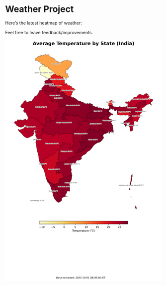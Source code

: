 # Weather Project

Here’s the latest heatmap of weather:

Feel free to leave feedback/improvements.

![India Heatmap](docs/assets/india_heatmap.png?v=DC9956)
